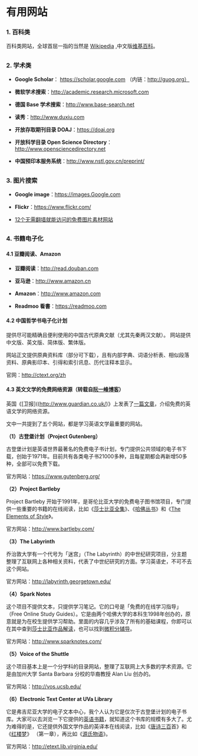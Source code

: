# 有用网站

### 1. 百科类

百科类网站，全球首屈一指的当然是 [Wikipedia](https://www.wikipedia.org) ,中文版[维基百科](https://zh.wikipedia.org)。

## 

### 2. 学术类

* **Google Scholar**： https://scholar.google.com （内链：http://guog.org）

* **微软学术搜索**：http://academic.research.microsoft.com

* **德国 Base 学术搜索**：http://www.base-search.net

* **读秀**：http://www.duxiu.com

* **开放存取期刊目录 DOAJ**：https://doaj.org

* **开放科学目录 Open Science Directory**：http://www.opensciencedirectory.net 

* **中国预印本服务系统**：http://www.nstl.gov.cn/preprint/

## 

### 3. 图片搜索

* **Google image**：https://images.Google.com 

* **Flickr**：https://www.flickr.com/

* [12个无需翻墙就能访问的免费图片素材网站](https://mp.weixin.qq.com/s?__biz=MzA5NDExMjUwOA==&mid=208542600&idx=1&sn=979a361602675b8f3b5be73fae32724e&scene=4&srcid=pwr0Yb98aN9dz8Dhlrri#rd)

## 

### 4. 书籍电子化

#### 4.1 豆瓣阅读、Amazon

* **豆瓣阅读**：http://read.douban.com

* **亚马逊**：http://www.amazon.cn 

* **Amazon**：http://www.amazon.com 

* **Readmoo 看書**：https://readmoo.com

#### 4.2 中国哲学书电子化计划

提供尽可能精确且便利使用的中国古代原典文献（尤其先秦两汉文献）。
网站提供中文版、英文版、简体版、繁体版。

网站正文提供原典资料库（部分可下载），且有内部字典、词语分析表、相似段落资料、原典影印本、引得和索引讯息、历代注释本显示。

官网：http://ctext.org/zh

#### 4.3 英文文学的免费网络资源（转载自[阮一峰博客](http://www.ruanyifeng.com/blog/2007/08/free_internet_resources_of_english_literature.html)）

英国《[卫报]((http://www.guardian.co.uk/)》上发表了[一篇文章](http://education.guardian.co.uk/higher/columnist/story/0,,2134244,00.html)，介绍免费的英语文学的网络资源。

文中一共提到了五个网站，都是学习英语文学最重要的网站。

**（1）古登堡计划（Project Gutenberg）**

古登堡计划是英语世界最著名的免费电子书计划，专门提供公共领域的电子书下载，创始于1971年。目前共有各类电子书21000多种，且每星期都会再新增50多种，全部可以免费下载。

官方网站：https://www.gutenberg.org/

**（2）Project Bartleby**

Project Bartleby 开始于1991年，是哥伦比亚大学的免费电子图书馆项目，专门提供一些重要的书籍的在线阅读，比如《[莎士比亚全集](http://www.bartleby.com/70/)》、《[哈佛丛书](http://www.bartleby.com/hc/)》和《[The Elements of Style](http://www.bartleby.com/141/)》。

官方网站：http://www.bartleby.com/

**（3）The Labyrinth**

乔治敦大学有一个代号为「迷宫｣（The Labyrinth）的中世纪研究项目，分主题整理了互联网上各种相关资料，代表了中世纪研究的方面。学习英语史，不可不去这个网站。

官方网站：http://labyrinth.georgetown.edu/

**（4）Spark Notes**

这个项目不提供文本，只提供学习笔记。它的口号是「免费的在线学习指导｣（Free Online Study Guides）。它是由两个哈佛大学的本科生1998年创办的，原意就是为在校生提供学习帮助。里面的内容几乎涉及了所有的基础课程，你即可以在其中查到[莎士比亚作品解读](http://www.sparknotes.com/shakespeare/)，也可以找到[微积分辅导](http://www.sparknotes.com/math/)。

官方网站：http://www.sparknotes.com/

**（5）Voice of the Shuttle**

这个项目基本上是一个分学科的目录网站，整理了互联网上大多数的学术资源。它是由加州大学 Santa Barbara 分校的华裔教授 Alan Liu 创办的。

官方网站：http://vos.ucsb.edu/

**（6）Electronic Text Center at UVa Library**

它是弗吉尼亚大学的电子文本中心，我个人认为它是仅次于古登堡计划的电子书库。大家可以去浏览一下它提供的[英语书籍](http://etext.lib.virginia.edu/collections/languages/english/)，就知道这个书库的规模有多大了。尤为难得的是，它还提供外国文学作品的英译本在线阅读，比如《[唐诗三百](http://etext.lib.virginia.edu/chinese/frame.htm)首》和《[红楼梦](http://etext.lib.virginia.edu/chinese/HLM/caohome.html)》 （第一章），再比如《[源氏物语](http://etext.lib.virginia.edu/japanese/genji/index.html)》。

官方网站：http://etext.lib.virginia.edu/



